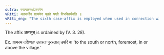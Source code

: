 ```yaml
---
sutra: षष्ठ्यतसर्थप्रत्ययेन
vRtti: अतसर्थेन प्रत्ययेन युक्ते षष्ठी विभक्तिर्भवति ॥
vRtti_eng: "The sixth case-affix is employed when used in connection with words ending with affixes having the sense of the affix _atasuch_ (V. 3. 28)."
---
```

The affix अतसुच् is ordained by (V. 3. 28).

Ex. ग्रामस्य दक्षिणतः उत्तरतः पुरस्तात् उपरि वा 'to the south or north, foremost, in or above the village.' 
